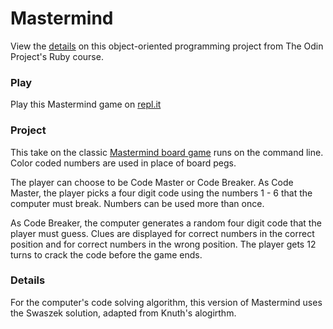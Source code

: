 # Mastermind

View the [details](https://www.theodinproject.com/paths/full-stack-ruby-on-rails/courses/ruby-programming/lessons/mastermind) on this object-oriented programming project from The Odin Project's Ruby course.

### Play

Play this Mastermind game on [repl.it](https://repl.it/@dmmurphy/RefactoredMasterMind#main.rb)

### Project

This take on the classic [Mastermind board game](https://en.wikipedia.org/wiki/Mastermind_(board_game)) runs on the command line. Color coded numbers are used in place of board pegs. 

The player can choose to be Code Master or Code Breaker. As Code Master, the player picks a four digit code using the numbers 1 - 6 that the computer must break. Numbers can be used more than once. 

As Code Breaker, the computer generates a random four digit code that the player must guess. Clues are displayed for correct numbers in the correct position and for correct numbers in the wrong position. The player gets 12 turns to crack the code before the game ends.

### Details

For the computer's code solving algorithm, this version of Mastermind uses the Swaszek solution, adapted from Knuth's alogirthm. 




